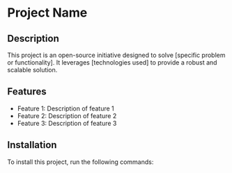 # Project Name

## Description

This project is an open-source initiative designed to solve [specific problem or functionality]. It leverages [technologies used] to provide a robust and scalable solution.

## Features

- Feature 1: Description of feature 1
- Feature 2: Description of feature 2
- Feature 3: Description of feature 3

## Installation

To install this project, run the following commands:
